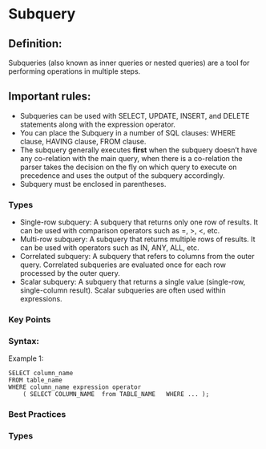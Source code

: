 # Subquery

## Definition:  
Subqueries (also known as inner queries or nested queries) are a tool for performing operations in multiple steps. 

## Important rules:

- Subqueries can be used with SELECT, UPDATE, INSERT, and DELETE statements along with the expression operator.
- You can place the Subquery in a number of SQL clauses: WHERE clause, HAVING clause, FROM clause.
- The subquery generally executes <b>first</b> when the subquery doesn’t have any co-relation with the main query, when there is a co-relation the parser takes the decision on the fly on which query to execute on precedence and uses the output of the subquery accordingly.
- Subquery must be enclosed in parentheses.
  
### Types
- Single-row subquery: A subquery that returns only one row of results. It can be used with comparison operators such as =, >, <, etc.
- Multi-row subquery: A subquery that returns multiple rows of results. It can be used with operators such as IN, ANY, ALL, etc.
- Correlated subquery: A subquery that refers to columns from the outer query. Correlated subqueries are evaluated once for each row processed by the outer query.
- Scalar subquery: A subquery that returns a single value (single-row, single-column result). Scalar subqueries are often used within expressions.

### Key Points

### Syntax:
Example 1:
```
SELECT column_name
FROM table_name
WHERE column_name expression operator 
    ( SELECT COLUMN_NAME  from TABLE_NAME   WHERE ... );

```

### Best Practices


### Types
